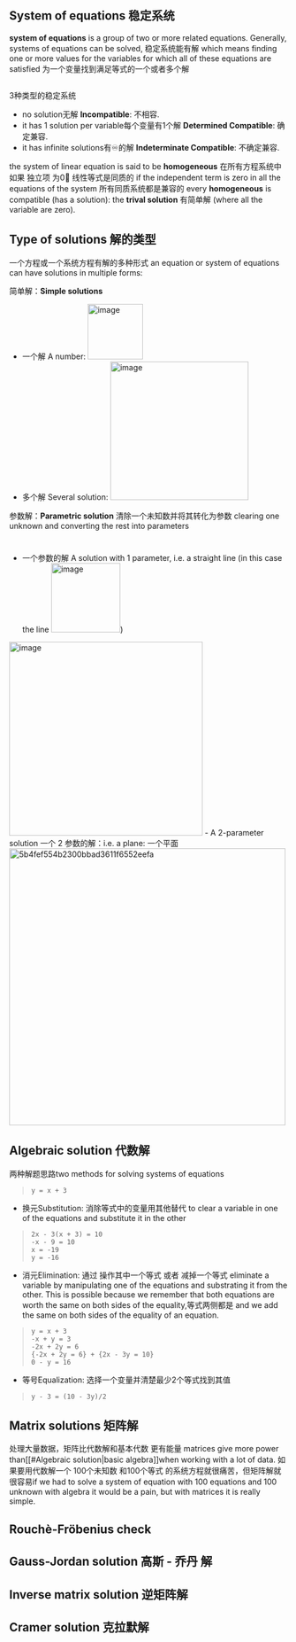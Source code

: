 ## System of equations 稳定系统
**system of equations** is a group of two or more related equations. Generally, systems of equations can be solved, 稳定系统能有解 which means finding one or more values for the variables for which all of these equations are satisfied 为一个变量找到满足等式的一个或者多个解
> ```
> 
> ```

3种类型的稳定系统
- no solution无解 **Incompatible**: 不相容.
- it has 1 solution per variable每个变量有1个解 **Determined Compatible**: 确定兼容.
- it has infinite solutions有♾️的解 **Indeterminate Compatible**: 不确定兼容.

the system of linear equation is said to be **homogeneous** 在所有方程系统中如果 独立项 为0⃣️ 线性等式是同质的 if the independent term is zero in all the equations of the system 所有同质系统都是兼容的 every **homogeneous** is compatible (has a solution): the **trival solution** 有简单解 (where all the variable are zero).
## Type of solutions 解的类型
一个方程或一个系统方程有解的多种形式 an equation or system of equations can have solutions in multiple forms:

简单解：**Simple solutions**
- 一个解 A number: <img width="100" alt="image" src="https://user-images.githubusercontent.com/31954987/232638362-603e459c-a647-49a4-857a-720b3a549588.png">
- 多个解 Several solution: <img width="250" alt="image" src="https://user-images.githubusercontent.com/31954987/232640490-74210e23-e04d-4d68-abf3-42181b2bd365.png">

参数解：**Parametric solution** 清除一个未知数并将其转化为参数 clearing one unknown and converting the rest into parameters 
# 
- 一个参数的解 A solution with 1 parameter, i.e. a straight line (in this case the line <img width="125" alt="image" src="https://user-images.githubusercontent.com/31954987/232641583-f07723cb-d5a2-420a-93fb-969b4ff5c278.png">) 
<img width="350" alt="image" src="https://user-images.githubusercontent.com/31954987/232644453-2786a818-18d3-4385-93e7-fb1dfa786d0a.png">
- A 2-parameter solution 一个 2 参数的解：i.e. a plane: 一个平面
<img width="500" alt="5b4fef554b2300bbad3611f6552eefa" src="https://user-images.githubusercontent.com/31954987/232661819-f673f91e-91d5-4faf-846d-2e0af0229096.png">

## Algebraic solution 代数解
两种解题思路two methods for solving systems of equations

> ```
> y = x + 3
> ```

- 换元Substitution: 消除等式中的变量用其他替代 to clear a variable in one of the equations and substitute it in the other 
> ```
> 2x - 3(x + 3) = 10
> -x - 9 = 10
> x = -19
> y = -16
> ```

- 消元Elimination: 通过 操作其中一个等式 或者 减掉一个等式 eliminate a variable by manipulating one of the equations and substrating it from the other. This is possible because we remember that both equations are worth the same on both sides of the equality,等式两侧都是 and we add the same on both sides of the equality of an equation.
> ```
> y = x + 3
> -x + y = 3
> -2x + 2y = 6
> {-2x + 2y = 6} + {2x - 3y = 10}
> 0 - y = 16
> ```

- 等号Equalization: 选择一个变量并清楚最少2个等式找到其值
> ```
> y - 3 = (10 - 3y)/2
> ```

## Matrix solutions 矩阵解
处理大量数据，矩阵比代数解和基本代数 更有能量 matrices give more power than[[#Algebraic solution|basic algebra]]when working with a lot of data. 如果要用代数解一个 100个未知数 和100个等式 的系统方程就很痛苦，但矩阵解就很容易if we had to solve a system of equation with 100 equations and 100 unknown with algebra it would be a pain, but with matrices it is really simple.



## Rouchè-Fröbenius check 

## Gauss-Jordan solution 高斯 - 乔丹 解

## Inverse matrix solution 逆矩阵解

## Cramer solution 克拉默解
